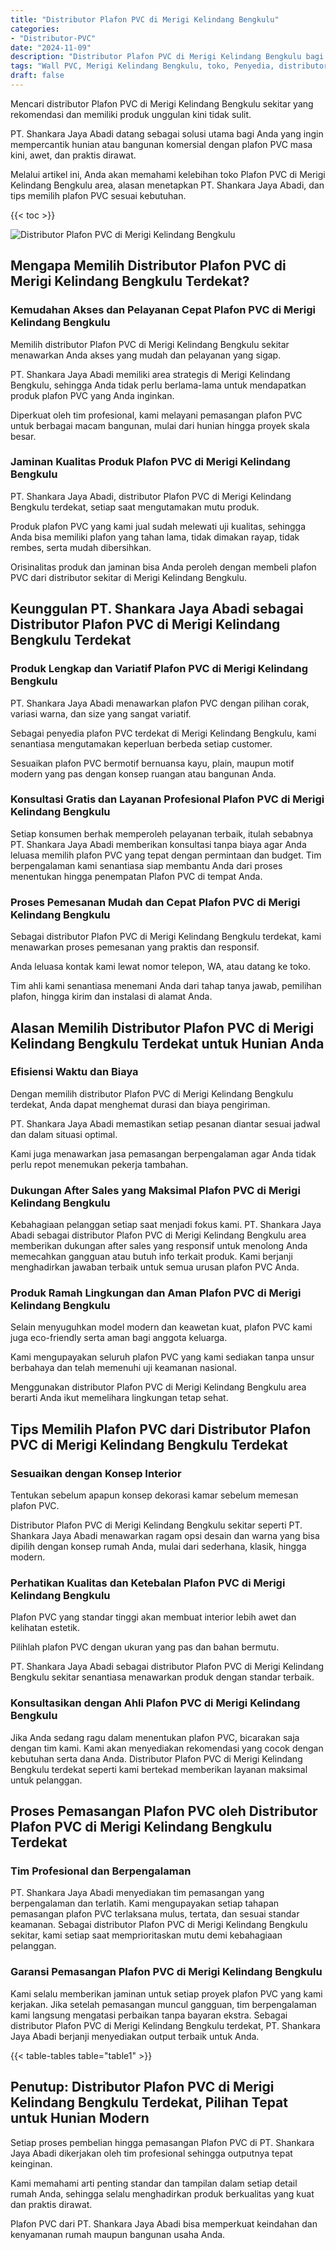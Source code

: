 ```yaml
---
title: "Distributor Plafon PVC di Merigi Kelindang Bengkulu"
categories: 
- "Distributor-PVC"
date: "2024-11-09"
description: "Distributor Plafon PVC di Merigi Kelindang Bengkulu bagi rumah, perkantoran, serta gerai. Panel berkualitas, pilihan motif, pilihan warna modern, dengan jasa instalasi ditangani oleh tenaga ahli ahli dan jaminan resmi!|Layanan distribusi Plafon PVC di Merigi Kelindang Bengkulu untuk kebutuhan tempat tinggal, perkantoran, atau ritel, beserta material berkualitas dan instalasi oleh tenaga ahli ahli serta garansi resmi.|Solusi Plafon PVC di Merigi Kelindang Bengkulu yang terbukti bagi tempat tinggal, office, dan toko, bersama material berkualitas dan penempatan dikerjakan oleh tim ahli dan jaminan resmi.|Penjualan Plafon PVC di Merigi Kelindang Bengkulu untuk rumah, office, dan gerai, beserta produk unggulan dan instalasi oleh tim berpengalaman, disertai dengan garansi resmi.}"
tags: "Wall PVC, Merigi Kelindang Bengkulu, toko, Penyedia, distributor"
draft: false
---
```


Mencari distributor Plafon PVC di Merigi Kelindang Bengkulu sekitar yang rekomendasi dan memiliki produk unggulan kini tidak sulit.

PT. Shankara Jaya Abadi datang sebagai solusi utama bagi Anda yang ingin mempercantik hunian atau bangunan komersial dengan plafon PVC masa kini, awet, dan praktis dirawat.

Melalui artikel ini, Anda akan memahami kelebihan toko Plafon PVC di Merigi Kelindang Bengkulu area, alasan menetapkan PT. Shankara Jaya Abadi, dan tips memilih plafon PVC sesuai kebutuhan.

{{< toc >}}

![Distributor Plafon PVC di Merigi Kelindang Bengkulu](/images/Distributor-PVC/Distributor-Plafon-PVC-di-Merigi-Kelindang-Bengkulu.png)


## Mengapa Memilih Distributor Plafon PVC di Merigi Kelindang Bengkulu Terdekat?

### Kemudahan Akses dan Pelayanan Cepat Plafon PVC di Merigi Kelindang Bengkulu

Memilih distributor Plafon PVC di Merigi Kelindang Bengkulu sekitar menawarkan Anda akses yang mudah dan pelayanan yang sigap.

PT. Shankara Jaya Abadi memiliki area strategis di Merigi Kelindang Bengkulu, sehingga Anda tidak perlu berlama-lama untuk mendapatkan produk plafon PVC yang Anda inginkan.

Diperkuat oleh tim profesional, kami melayani pemasangan plafon PVC untuk berbagai macam bangunan, mulai dari hunian hingga proyek skala besar.

### Jaminan Kualitas Produk Plafon PVC di Merigi Kelindang Bengkulu

PT. Shankara Jaya Abadi, distributor Plafon PVC di Merigi Kelindang Bengkulu terdekat, setiap saat mengutamakan mutu produk.

Produk plafon PVC yang kami jual sudah melewati uji kualitas, sehingga Anda bisa memiliki plafon yang tahan lama, tidak dimakan rayap, tidak rembes, serta mudah dibersihkan.

Orisinalitas produk dan jaminan bisa Anda peroleh dengan membeli plafon PVC dari distributor sekitar di Merigi Kelindang Bengkulu.

## Keunggulan PT. Shankara Jaya Abadi sebagai Distributor Plafon PVC di Merigi Kelindang Bengkulu Terdekat

### Produk Lengkap dan Variatif Plafon PVC di Merigi Kelindang Bengkulu

PT. Shankara Jaya Abadi menawarkan plafon PVC dengan pilihan corak, variasi warna, dan size yang sangat variatif.

Sebagai penyedia plafon PVC terdekat di Merigi Kelindang Bengkulu, kami senantiasa mengutamakan keperluan berbeda setiap customer.

Sesuaikan plafon PVC bermotif bernuansa kayu, plain, maupun motif modern yang pas dengan konsep ruangan atau bangunan Anda.

### Konsultasi Gratis dan Layanan Profesional Plafon PVC di Merigi Kelindang Bengkulu

Setiap konsumen berhak memperoleh pelayanan terbaik, itulah sebabnya PT. Shankara Jaya Abadi memberikan konsultasi tanpa biaya agar Anda leluasa memilih plafon PVC yang tepat dengan permintaan dan budget. Tim berpengalaman kami senantiasa siap membantu Anda dari proses menentukan hingga penempatan Plafon PVC di tempat Anda.

### Proses Pemesanan Mudah dan Cepat Plafon PVC di Merigi Kelindang Bengkulu

Sebagai distributor Plafon PVC di Merigi Kelindang Bengkulu terdekat, kami menawarkan proses pemesanan yang praktis dan responsif.

Anda leluasa kontak kami lewat nomor telepon, WA, atau datang ke toko.

Tim ahli kami senantiasa menemani Anda dari tahap tanya jawab, pemilihan plafon, hingga kirim dan instalasi di alamat Anda.

## Alasan Memilih Distributor Plafon PVC di Merigi Kelindang Bengkulu Terdekat untuk Hunian Anda

### Efisiensi Waktu dan Biaya

Dengan memilih distributor Plafon PVC di Merigi Kelindang Bengkulu terdekat, Anda dapat menghemat durasi dan biaya pengiriman.

PT. Shankara Jaya Abadi memastikan setiap pesanan diantar sesuai jadwal dan dalam situasi optimal.

Kami juga menawarkan jasa pemasangan berpengalaman agar Anda tidak perlu repot menemukan pekerja tambahan.

### Dukungan After Sales yang Maksimal Plafon PVC di Merigi Kelindang Bengkulu

Kebahagiaan pelanggan setiap saat menjadi fokus kami. PT. Shankara Jaya Abadi sebagai distributor Plafon PVC di Merigi Kelindang Bengkulu area memberikan dukungan after sales yang responsif untuk menolong Anda memecahkan gangguan atau butuh info terkait produk. Kami berjanji menghadirkan jawaban terbaik untuk semua urusan plafon PVC Anda.

### Produk Ramah Lingkungan dan Aman Plafon PVC di Merigi Kelindang Bengkulu

Selain menyuguhkan model modern dan keawetan kuat, plafon PVC kami juga eco-friendly serta aman bagi anggota keluarga.

Kami mengupayakan seluruh plafon PVC yang kami sediakan tanpa unsur berbahaya dan telah memenuhi uji keamanan nasional.

Menggunakan distributor Plafon PVC di Merigi Kelindang Bengkulu area berarti Anda ikut memelihara lingkungan tetap sehat.

## Tips Memilih Plafon PVC dari Distributor Plafon PVC di Merigi Kelindang Bengkulu Terdekat

### Sesuaikan dengan Konsep Interior

Tentukan sebelum apapun konsep dekorasi kamar sebelum memesan plafon PVC.

Distributor Plafon PVC di Merigi Kelindang Bengkulu sekitar seperti PT. Shankara Jaya Abadi menawarkan ragam opsi desain dan warna yang bisa dipilih dengan konsep rumah Anda, mulai dari sederhana, klasik, hingga modern.

### Perhatikan Kualitas dan Ketebalan Plafon PVC di Merigi Kelindang Bengkulu

Plafon PVC yang standar tinggi akan membuat interior lebih awet dan kelihatan estetik.

Pilihlah plafon PVC dengan ukuran yang pas dan bahan bermutu.

PT. Shankara Jaya Abadi sebagai distributor Plafon PVC di Merigi Kelindang Bengkulu sekitar senantiasa menawarkan produk dengan standar terbaik.

### Konsultasikan dengan Ahli Plafon PVC di Merigi Kelindang Bengkulu

Jika Anda sedang ragu dalam menentukan plafon PVC, bicarakan saja dengan tim kami. Kami akan menyediakan rekomendasi yang cocok dengan kebutuhan serta dana Anda. Distributor Plafon PVC di Merigi Kelindang Bengkulu terdekat seperti kami bertekad memberikan layanan maksimal untuk pelanggan.

## Proses Pemasangan Plafon PVC oleh Distributor Plafon PVC di Merigi Kelindang Bengkulu Terdekat

### Tim Profesional dan Berpengalaman

PT. Shankara Jaya Abadi menyediakan tim pemasangan yang berpengalaman dan terlatih. Kami mengupayakan setiap tahapan pemasangan plafon PVC terlaksana mulus, tertata, dan sesuai standar keamanan. Sebagai distributor Plafon PVC di Merigi Kelindang Bengkulu sekitar, kami setiap saat memprioritaskan mutu demi kebahagiaan pelanggan.

### Garansi Pemasangan Plafon PVC di Merigi Kelindang Bengkulu

Kami selalu memberikan jaminan untuk setiap proyek plafon PVC yang kami kerjakan. Jika setelah pemasangan muncul gangguan, tim berpengalaman kami langsung mengatasi perbaikan tanpa bayaran ekstra. Sebagai distributor Plafon PVC di Merigi Kelindang Bengkulu terdekat, PT. Shankara Jaya Abadi berjanji menyediakan output terbaik untuk Anda.

{{< table-tables table="table1" >}}

## Penutup: Distributor Plafon PVC di Merigi Kelindang Bengkulu Terdekat, Pilihan Tepat untuk Hunian Modern

Setiap proses pembelian hingga pemasangan Plafon PVC di PT. Shankara Jaya Abadi dikerjakan oleh tim profesional sehingga outputnya tepat keinginan.

Kami memahami arti penting standar dan tampilan dalam setiap detail rumah Anda, sehingga selalu menghadirkan produk berkualitas yang kuat dan praktis dirawat.

Plafon PVC dari PT. Shankara Jaya Abadi bisa memperkuat keindahan dan kenyamanan rumah maupun bangunan usaha Anda.